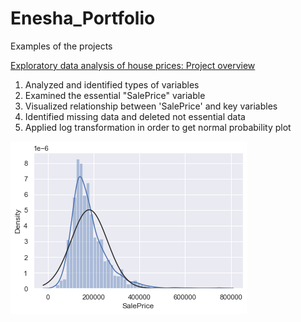 # Enesha_Portfolio
Examples of the projects

[Exploratory data analysis of house prices: Project overview](https://github.com/Ennie99/Enesha_Portfolio/blob/main/docs/House%20pricing%20EDA%20(1).py)
1. Analyzed and identified types of variables
2. Examined the essential "SalePrice" variable
3. Visualized relationship between 'SalePrice' and key variables
4. Identified missing data and deleted not essential data
5. Applied log transformation in order to get normal probability plot

![image](https://github.com/Ennie99/Enesha_Portfolio/blob/main/images/%D0%B7%D0%B0%D0%B3%D1%80%D1%83%D0%B7%D0%BA%D0%B0%20(2).png)
